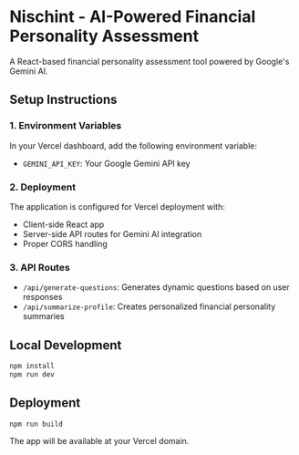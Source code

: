 # Nischint - AI-Powered Financial Personality Assessment

A React-based financial personality assessment tool powered by Google's Gemini AI.

## Setup Instructions

### 1. Environment Variables
In your Vercel dashboard, add the following environment variable:
- `GEMINI_API_KEY`: Your Google Gemini API key

### 2. Deployment
The application is configured for Vercel deployment with:
- Client-side React app
- Server-side API routes for Gemini AI integration
- Proper CORS handling

### 3. API Routes
- `/api/generate-questions`: Generates dynamic questions based on user responses
- `/api/summarize-profile`: Creates personalized financial personality summaries

## Local Development
```bash
npm install
npm run dev
```

## Deployment
```bash
npm run build
```

The app will be available at your Vercel domain.

